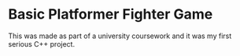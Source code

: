 # Basic Platformer Fighter Game
This was made as part of a university coursework and it was my first serious C++ project. 
